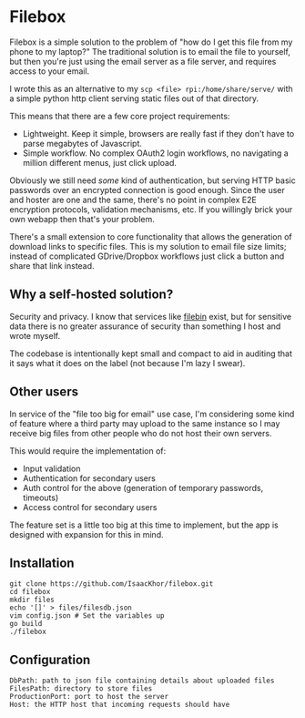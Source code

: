 # Filebox

Filebox is a simple solution to the problem of "how do I get this file
from my phone to my laptop?" The traditional solution is to email the file to
yourself, but then you're just using the email server as a file server, and
requires access to your email.

I wrote this as an alternative to my `scp <file> rpi:/home/share/serve/`
with a simple python http client serving static files out of that directory.

This means that there are a few core project requirements:

- Lightweight. Keep it simple, browsers are really fast if they don't
  have to parse megabytes of Javascript.
- Simple workflow. No complex OAuth2 login workflows, no navigating a million
  different menus, just click upload.

Obviously we still need *some* kind of authentication, but serving HTTP
basic passwords over an encrypted connection is good enough. Since the user
and hoster are one and the same, there's no point in complex E2E encryption
protocols, validation mechanisms, etc. If you willingly brick your own webapp
then that's your problem.

There's a small extension to core functionality that allows the generation
of download links to specific files. This is my solution to email file size
limits; instead of complicated GDrive/Dropbox workflows just click a button
and share that link instead.

## Why a self-hosted solution?

Security and privacy. I know that services like [filebin](https://filebin.net/)
exist, but for sensitive data there is no greater assurance of security than
something I host and wrote myself.

The codebase is intentionally kept small and compact to aid in auditing that
it says what it does on the label (not because I'm lazy I swear).

## Other users

In service of the "file too big for email" use case, I'm considering some 
kind of feature where a third party may upload to the same instance so I may 
receive big files from other people who do not host their own servers.

This would require the implementation of:

- Input validation
- Authentication for secondary users
- Auth control for the above (generation of temporary passwords, timeouts)
- Access control for secondary users

The feature set is a little too big at this time to implement, but the app
is designed with expansion for this in mind.

## Installation

```
git clone https://github.com/IsaacKhor/filebox.git
cd filebox
mkdir files
echo '[]' > files/filesdb.json
vim config.json # Set the variables up
go build
./filebox
```

## Configuration

```
DbPath: path to json file containing details about uploaded files
FilesPath: directory to store files
ProductionPort: port to host the server
Host: the HTTP host that incoming requests should have
```
